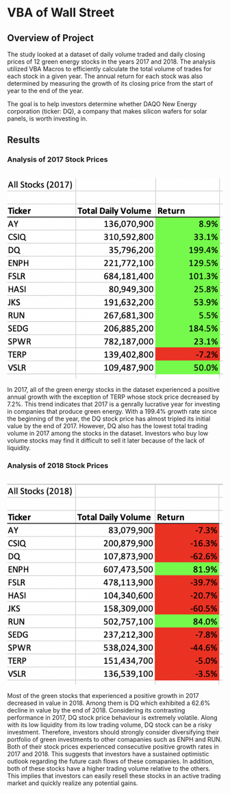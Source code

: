 # VBA of Wall Street

## Overview of Project
<p>
The study looked at a dataset of daily volume traded and daily closing prices of 12 green energy stocks in the years 2017 and 2018. The analysis utilized VBA Macros to efficiently calculate the total volume of trades for each stock in a given year. The annual return for each stock was also determined by measuring the growth of its closing price from the start of year to the end of the year. 
</p>
<p>
The goal is to help investors determine whether DAQO New Energy corporation (ticker: DQ), a company that makes silicon wafers for solar panels, is worth investing in. 
</p>

## Results
### Analysis of 2017 Stock Prices
<br>
<img src = "resources/stock_analysis_2017.png"></img>
</br>
<p>
In 2017, all of the green energy stocks in the dataset experienced a positive annual growth with the exception of TERP whose stock price decreased by 7.2%. This trend indicates that 2017 is a genrally lucrative year for investing in companies that produce green energy. With a 199.4% growth rate since the beginning of the year, the DQ stock price has almost tripled its initial value by the end of 2017. However, DQ also has the lowest total trading volume in 2017 among the stocks in the dataset. Investors who buy low volume stocks may find it difficult to sell it later because of the lack of liquidity.

### Analysis of 2018 Stock Prices
<br>
<img src = "resources/stock_analysis_2018.png"></img>
</br>
<p>
Most of the green stocks that experienced a positive growth in 2017 decreased in value in 2018. Among them is DQ which exhibited a 62.6% decline in value by the end of 2018. Considering its contrasting  performance in 2017, DQ stock price behaviour is extremely volatile. Along with its low liquidity from its low trading volume, DQ stock can be a risky investment. Therefore, investors should strongly consider diversifying their portfolio of green investments to other comapanies such as ENPH and RUN. Both of their stock prices experienced consecutive positive growth rates in 2017 and 2018. This suggests that investors have a sustained optimistic outlook regarding the future cash flows of these comapanies. In addition, both of these stocks have a higher trading volume relative to the others. This implies that investors can easily resell these stocks in an active trading market and quickly realize any potential gains. 



















